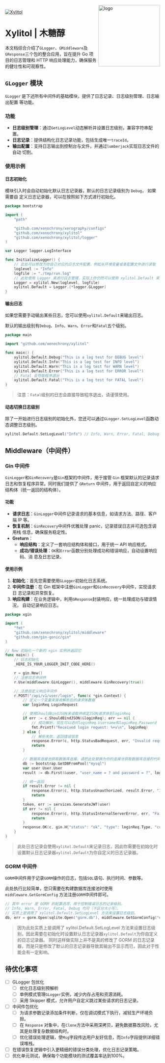 <img  align="right" src="https://avatars.githubusercontent.com/u/168158486?s=200&v=4" height="200" alt="logo"/>

[![Xylitol](https://readme-typing-svg.demolab.com?font=Pixelify+Sans&size=64&pause=1000&center=false&vCenter=true&random=false&width=435&height=200&lines=:=>+Xylitol+<=:)](https://github.com/Xylitol)

# Xylitol | 木糖醇

本文档综合介绍了`GLogger`、`GMiddleware`及`GResponse`三个包的整合应用，旨在提升
Go 项目的日志管理和 HTTP 响应处理能力，确保服务的健壮性和可观察性。

## `GLogger` 模块

`GLogger` 是下述所有中间件的基础模块，提供了日志记录、日志级别管理、日志输出配置
等功能。

### 功能

- **日志级别管理**：通过`GetLogLevel`动态解析并设置日志级别，兼容字符串配置。
- **日志记录**：提供结构化日志记录功能，包括生成唯一`traceId`。
- **输出配置**：支持日志输出到控制台与文件，并通过`lumberjack`实现日志文件的自动
  切割。

### 使用示例

#### 日志初始化

模块引入时会自动初始化默认日志记录器，默认的日志记录级别为 `Debug`， 如果需要自
定义日志记录器，可以在按照如下方式进行初始化。

```go
package bootstrap

import (
	"path"

	"github.com/xenochrony/xerography/configs"
	"github.com/xenochrony/xylitol"
	"github.com/xenochrony/xylitol/logger"
)

var Logger logger.LogInterface

func InitializeLogger() {
	// 此处可以修改为你自己对应的日志文件配置，例如从环境变量或者配置文件进行读取
	loglevel := "Info"
	logfile := "./tmp/run.log"
	// 此处使用 Logger 来进行日志管理，实际上你仍然可以使用 xylitol.Default 来进行日志管理
	Logger = xylitol.New(loglevel, logfile)
	xylitol.Default = Logger.(*logger.GLogger)
}
```

#### 输出日志

如果您需要手动输出某些日志，您可以使用`xylitol.Default`来输出日志。

默认的输出级别有`Debug`、`Info`、`Warn`、`Error`和`Fatal`五个级别。

```go
package main

import "github.com/xenochrony/xylitol"

func main() {
	xylitol.Default.Debug("This is a log test for DEBUG level")
	xylitol.Default.Info("This is a log test for INFO level")
	xylitol.Default.Warn("This is a log test for WARN level")
	xylitol.Default.Error("This is a log test for ERROR level")
	// Fatal 会导致程序退出
	xylitol.Default.Fatal("This is a log test for FATAL level")
}
```

> 注意：`Fatal`级别的日志会直接导致程序退出，请谨慎使用。

#### 动态切换日志级别

除了一开始进行日志级别的初始化外，您还可以通过`GLogger.SetLogLevel`函数动态调整日志级别。

```go
xylitol.Default.SetLogLevel("Info")	// Info, Warn, Error, Fatal, Debug 均可（不区分大小写）
```

## Middleware（中间件）

### Gin 中间件

`GinLogger`和`GinRecovery`是`Gin`框架的中间件，用于接管 `Gin` 框架默认的记录请求日志和恢复程序异常。同时我们提供了 `GReturn` 中间件，用于返回自定义的响应结构体（统一返回的结构体）。

#### 功能

- **请求日志**：`GinLogger`中间件记录请求的基本信息，如请求方法、路径、客户端 IP
  等。
- **恢复机制**：`GinRecovery`中间件优雅处理 panic，记录错误日志并可选包含调用栈
  信息，确保服务稳定性。
- **Greturn**：
  - **响应结构**：定义了一套响应结构体和接口，用于统一 API 响应格式。
  - **成功/错误处理**：`OK`和`Error`函数分别处理成功和错误响应，自动设置响应码、消
    息及日志记录。

#### 使用示例

1. **初始化**：首先您需要使用`GLogger`初始化日志系统。
2. **中间件注册**：在 Gin 框架中注册`GinLogger`和`GinRecovery`中间件，实现请求日
   志记录和异常恢复。
3. **响应构建**：在业务逻辑中，利用`GResponse`封装响应，统一处理成功与错误情况，
   自动记录响应日志。

```go
package xgin

import (
	"fmt"
	"github.com/xenochrony/xylitol/middleware"
	"github.com/gin-gonic/gin"
)

// New 初始化一个新的 xgin 实例并返回它
func main() {
	// 日志初始化
	_HERE_IS_YOUR_LOGGER_INIT_CODE_HERE()

	r = gin.New()
	// 注册日志中间件
	r.Use(middleware.GinLogger(), middleware.GinRecovery(true))

	// 注册自定义响应中间件
	r.POST("/api/v1/user/login", func(c *gin.Context) {
		// 定义一个变量来接收解析后的请求体数据
		var loginReq LoginRequest

		// 使用ShouldBindJSON来读取并绑定JSON请求体到loginReq
		if err := c.ShouldBindJSON(&loginReq); err == nil {
			// 成功解析，现在可以访问loginReq.Username和loginReq.Password
			fmt.Printf("Received login request: %+v\n", loginReq)
		} else {
			// 解析失败，返回错误信息
			response.Error(c, http.StatusBadRequest, err, "Invalid request body")
			return
		}

		// 数据库连接池获取数据库连接，请把此处替换为你的连接池获取数据库连接的代码
		db := bootstrap.GetDBFromPool("mysql")
		var user User.User
		result := db.First(&user, "user_name = ? and password = ?", loginReq.Username, Utils.SHA512(loginReq.Password))

		// 统一返回
		if result.Error != nil {
			response.Error(c, http.StatusUnauthorized, result.Error, "Invalid username or password")
			return
		}
		token, err := services.GenerateJWT(user)
		if err != nil {
			response.Error(c, http.StatusInternalServerError, err, "Failed to generate token")
			return
		}
		response.OK(c, gin.H{"status": "ok", "type": loginReq.Type, "currentAuthority": "admin", "token": token}, "Successfully logged in")
	}
}
```

> 此处日志记录会使用`xylitol.Default`来记录日志，因此你需要在初始化时设置默认日志记录器`xylitol.Default`为你自定义的日志记录器。

### GORM 中间件

`GORM`中间件用于记录`GORM`操作的日志，包括`SQL`语句、执行时间、参数等。

此处执行比较简单，您只需要在构建数据库连接池时使用 `middleware.GetGormConfig` 方法注册`GORM`中间件即可。

```go
// 其中 error 是 GORM 的配置选项，用于控制错误日志的记录级别。
// Info, Warn, Error, Fatal, Debug 均可（不区分大小写）。
// 实质上是调用了 xylitol.Default.SetLogLevel 方法来设置日志级别。
db, err = gorm.Open(sqlite.Open("gorm.db"), middleware.GetGormConfig("error"))
```

> 因为此处实质上是调用了 xylitol.Default.SetLogLevel 方法来设置日志级别，因此需要在初始化时设置默认日志记录器`xylitol.Default`为你自定义的日志记录器。
> 同时这样做实际上并不是真的修改了 GORM 的日志记录器，而是只是修改了默认的日志记录器导致其输出不显示而已，因此对于性能会有一定影响。

## 待优化事项

- [ ] GLogger 包优化
	- [ ] 优化日志级别预解析
	- [ ] 单例模式管理`GLogger`实例，减少内存占用和资源消耗。
	- [ ] 采用 Skipper 模式，允许用户自定义跳过某些请求的日志记录。
- [ ] 中间件包优化
	- [ ] 为请求参数记录添加条件判断，仅在调试模式下执行，减轻生产环境负担。
	- [ ] 在 `Response` 对象中，在`Clone`方法中采用深拷贝，避免数据篡改风险，尤其是处理复杂数据结构时。
	- [ ] 优化错误处理逻辑，使`Msg`字段传达用户友好信息，而`Info`字段提供详细错误堆栈。
- [ ] 在错误恢复逻辑中引入更精细的错误分类处理，优化日志记录策略。
- [ ] 优化单元测试，确保每个功能模块的测试覆盖率达到100%。